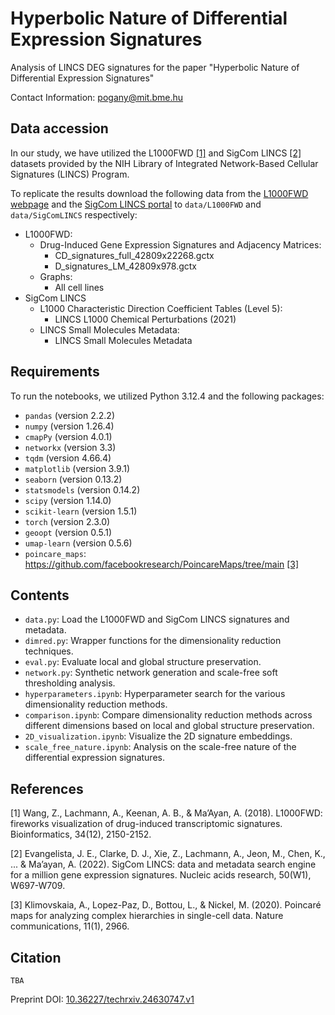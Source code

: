 # Hyperbolic Nature of Differential Expression Signatures

Analysis of LINCS DEG signatures for the paper "Hyperbolic Nature of Differential Expression Signatures"

Contact Information: pogany@mit.bme.hu

## Data accession

In our study, we have utilized the L1000FWD [[1]](#1) and SigCom LINCS [[2]](#2) datasets provided by the NIH Library of Integrated Network-Based Cellular Signatures (LINCS) Program.

To replicate the results download the following data from the [L1000FWD webpage](https://maayanlab.cloud/l1000fwd/download_page) and the [SigCom LINCS portal](https://maayanlab.cloud/sigcom-lincs/#/Download) to `data/L1000FWD` and `data/SigComLINCS` respectively:
- L1000FWD:
    - Drug-Induced Gene Expression Signatures and Adjacency Matrices:
        - CD_signatures_full_42809x22268.gctx
        - D_signatures_LM_42809x978.gctx
    - Graphs: 
        - All cell lines
- SigCom LINCS
    - L1000 Characteristic Direction Coefficient Tables (Level 5):
        - LINCS L1000 Chemical Perturbations (2021)
    - LINCS Small Molecules Metadata:
        - LINCS Small Molecules Metadata

## Requirements

To run the notebooks, we utilized Python 3.12.4 and the following packages:
- `pandas` (version 2.2.2)
- `numpy` (version 1.26.4)
- `cmapPy` (version 4.0.1)
- `networkx` (version 3.3)
- `tqdm` (version 4.66.4)
- `matplotlib` (version 3.9.1)
- `seaborn` (version 0.13.2)
- `statsmodels` (version 0.14.2)
- `scipy` (version 1.14.0)
- `scikit-learn` (version 1.5.1)
- `torch` (version 2.3.0)
- `geoopt` (version 0.5.1)
- `umap-learn` (version 0.5.6)
- `poincare_maps`: https://github.com/facebookresearch/PoincareMaps/tree/main [[3]](#3) 

## Contents

- `data.py`: Load the L1000FWD and SigCom LINCS signatures and metadata.
- `dimred.py`: Wrapper functions for the dimensionality reduction techniques.
- `eval.py`: Evaluate local and global structure preservation.
- `network.py`: Synthetic network generation and scale-free soft thresholding analysis.
- `hyperparameters.ipynb`: Hyperparameter search for the various dimensionality reduction methods.
- `comparison.ipynb`: Compare dimensionality reduction methods across different dimensions based on local and global structure preservation.
- `2D_visualization.ipynb`: Visualize the 2D signature embeddings.
- `scale_free_nature.ipynb`: Analysis on the scale-free nature of the differential expression signatures.

## References
<a id="1">[1]</a> 
Wang, Z., Lachmann, A., Keenan, A. B., & Ma’Ayan, A. (2018). 
L1000FWD: fireworks visualization of drug-induced transcriptomic signatures. 
Bioinformatics, 34(12), 2150-2152.

<a id="2">[2]</a> 
Evangelista, J. E., Clarke, D. J., Xie, Z., Lachmann, A., Jeon, M., Chen, K., ... & Ma’ayan, A. (2022). 
SigCom LINCS: data and metadata search engine for a million gene expression signatures. 
Nucleic acids research, 50(W1), W697-W709.

<a id="3">[3]</a> 
Klimovskaia, A., Lopez-Paz, D., Bottou, L., & Nickel, M. (2020). 
Poincaré maps for analyzing complex hierarchies in single-cell data. 
Nature communications, 11(1), 2966.

## Citation
```
TBA
``` 

Preprint DOI: [10.36227/techrxiv.24630747.v1](https://www.techrxiv.org/doi/full/10.36227/techrxiv.24630747.v1)
